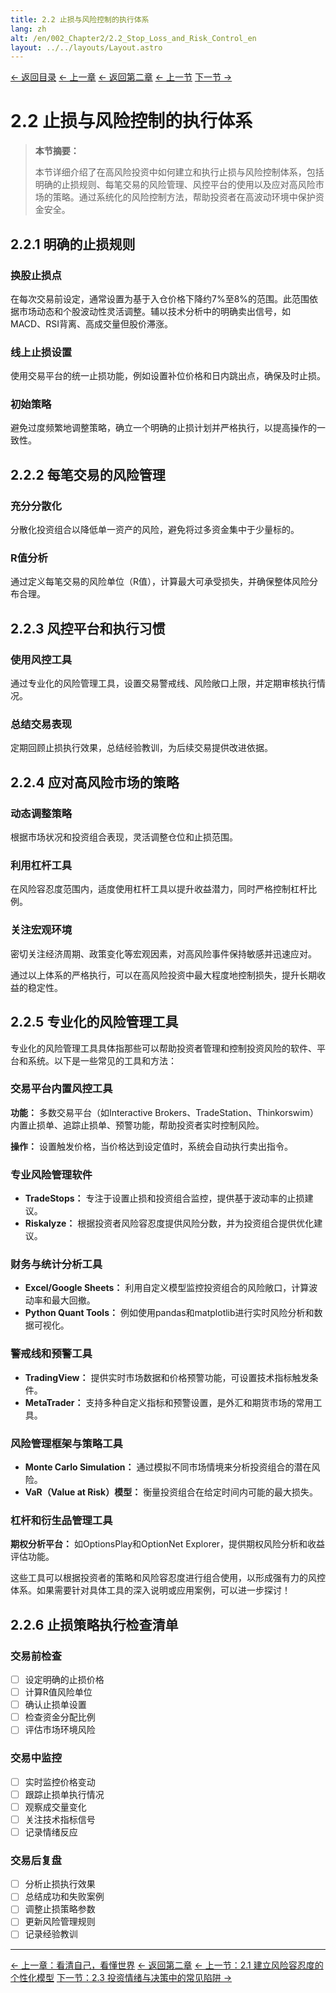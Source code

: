 ```yaml
---
title: 2.2 止损与风险控制的执行体系
lang: zh
alt: /en/002_Chapter2/2.2_Stop_Loss_and_Risk_Control_en
layout: ../../layouts/Layout.astro
---
```


<div class="top-nav">
  <a href="/">← 返回目录</a>
  <a href="/001_Chapter1_Know_Yourself_and_the_World_CN">← 上一章</a>
  <a href="/002_Chapter2_Investment_Psychology_and_Risk_Management_CN">← 返回第二章</a>
  <a href="/002_Chapter2/2.1_Personalized_Risk_Tolerance_Model_CN">← 上一节</a>
  <a href="/002_Chapter2/2.3_Investment_Emotions_and_Decision_Traps_CN">下一节 →</a>
</div>

# 2.2 止损与风险控制的执行体系

> **本节摘要：**
> 
> 本节详细介绍了在高风险投资中如何建立和执行止损与风险控制体系，包括明确的止损规则、每笔交易的风险管理、风控平台的使用以及应对高风险市场的策略。通过系统化的风险控制方法，帮助投资者在高波动环境中保护资金安全。

## 2.2.1 明确的止损规则

### 换股止损点

在每次交易前设定，通常设置为基于入仓价格下降约7%至8%的范围。此范围依据市场动态和个股波动性灵活调整。辅以技术分析中的明确卖出信号，如MACD、RSI背离、高成交量但股价滞涨。

### 线上止损设置

使用交易平台的统一止损功能，例如设置补位价格和日内跳出点，确保及时止损。

### 初始策略

避免过度频繁地调整策略，确立一个明确的止损计划并严格执行，以提高操作的一致性。

## 2.2.2 每笔交易的风险管理

### 充分分散化

分散化投资组合以降低单一资产的风险，避免将过多资金集中于少量标的。

### R值分析

通过定义每笔交易的风险单位（R值），计算最大可承受损失，并确保整体风险分布合理。

## 2.2.3 风控平台和执行习惯

### 使用风控工具

通过专业化的风险管理工具，设置交易警戒线、风险敞口上限，并定期审核执行情况。

### 总结交易表现

定期回顾止损执行效果，总结经验教训，为后续交易提供改进依据。

## 2.2.4 应对高风险市场的策略

### 动态调整策略

根据市场状况和投资组合表现，灵活调整仓位和止损范围。

### 利用杠杆工具

在风险容忍度范围内，适度使用杠杆工具以提升收益潜力，同时严格控制杠杆比例。

### 关注宏观环境

密切关注经济周期、政策变化等宏观因素，对高风险事件保持敏感并迅速应对。

通过以上体系的严格执行，可以在高风险投资中最大程度地控制损失，提升长期收益的稳定性。

## 2.2.5 专业化的风险管理工具

专业化的风险管理工具具体指那些可以帮助投资者管理和控制投资风险的软件、平台和系统。以下是一些常见的工具和方法：

### 交易平台内置风控工具

**功能：** 多数交易平台（如Interactive Brokers、TradeStation、Thinkorswim）内置止损单、追踪止损单、预警功能，帮助投资者实时控制风险。

**操作：** 设置触发价格，当价格达到设定值时，系统会自动执行卖出指令。

### 专业风险管理软件

- **TradeStops：** 专注于设置止损和投资组合监控，提供基于波动率的止损建议。
- **Riskalyze：** 根据投资者风险容忍度提供风险分数，并为投资组合提供优化建议。

### 财务与统计分析工具

- **Excel/Google Sheets：** 利用自定义模型监控投资组合的风险敞口，计算波动率和最大回撤。
- **Python Quant Tools：** 例如使用pandas和matplotlib进行实时风险分析和数据可视化。

### 警戒线和预警工具

- **TradingView：** 提供实时市场数据和价格预警功能，可设置技术指标触发条件。
- **MetaTrader：** 支持多种自定义指标和预警设置，是外汇和期货市场的常用工具。

### 风险管理框架与策略工具

- **Monte Carlo Simulation：** 通过模拟不同市场情境来分析投资组合的潜在风险。
- **VaR（Value at Risk）模型：** 衡量投资组合在给定时间内可能的最大损失。

### 杠杆和衍生品管理工具

**期权分析平台：** 如OptionsPlay和OptionNet Explorer，提供期权风险分析和收益评估功能。

这些工具可以根据投资者的策略和风险容忍度进行组合使用，以形成强有力的风控体系。如果需要针对具体工具的深入说明或应用案例，可以进一步探讨！

## 2.2.6 止损策略执行检查清单

### 交易前检查

- [ ] 设定明确的止损价格
- [ ] 计算R值风险单位
- [ ] 确认止损单设置
- [ ] 检查资金分配比例
- [ ] 评估市场环境风险

### 交易中监控

- [ ] 实时监控价格变动
- [ ] 跟踪止损单执行情况
- [ ] 观察成交量变化
- [ ] 关注技术指标信号
- [ ] 记录情绪反应

### 交易后复盘

- [ ] 分析止损执行效果
- [ ] 总结成功和失败案例
- [ ] 调整止损策略参数
- [ ] 更新风险管理规则
- [ ] 记录经验教训

---

<div class="bottom-nav">
  <a href="/001_Chapter1_Know_Yourself_and_the_World_CN">← 上一章：看清自己，看懂世界</a>
  <a href="/002_Chapter2_Investment_Psychology_and_Risk_Management_CN">← 返回第二章</a>
  <a href="/002_Chapter2/2.1_Personalized_Risk_Tolerance_Model_CN">← 上一节：2.1 建立风险容忍度的个性化模型</a>
  <a href="/002_Chapter2/2.3_Investment_Emotions_and_Decision_Traps_CN">下一节：2.3 投资情绪与决策中的常见陷阱 →</a>
</div> 